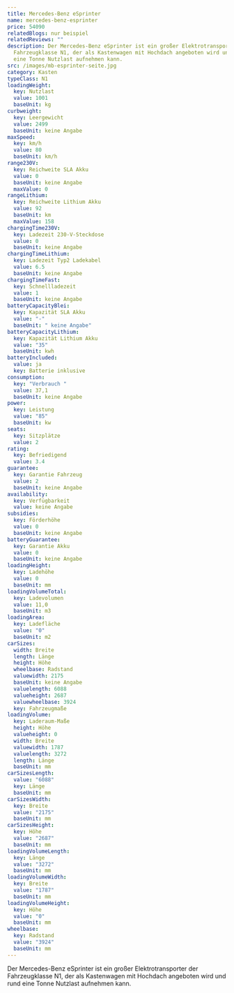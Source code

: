 ```yaml
---
title: Mercedes-Benz eSprinter
name: mercedes-benz-esprinter
price: 54090
relatedBlogs: nur beispiel
relatedReviews: ""
description: Der Mercedes-Benz eSprinter ist ein großer Elektrotransporter der
  Fahrzeugklasse N1, der als Kastenwagen mit Hochdach angeboten wird und rund
  eine Tonne Nutzlast aufnehmen kann.
src: /images/mb-esprinter-seite.jpg
category: Kasten
typeClass: N1
loadingWeight:
  key: Nutzlast
  value: 1001
  baseUnit: kg
curbweight:
  key: Leergewicht
  value: 2499
  baseUnit: keine Angabe
maxSpeed:
  key: km/h
  value: 80
  baseUnit: km/h
range230V:
  key: Reichweite SLA Akku
  value: 0
  baseUnit: keine Angabe
  maxValue: 0
rangeLithium:
  key: Reichweite Lithium Akku
  value: 92
  baseUnit: km
  maxValue: 158
chargingTime230V:
  key: Ladezeit 230-V-Steckdose
  value: 0
  baseUnit: keine Angabe
chargingTimeLithium:
  key: Ladezeit Typ2 Ladekabel
  value: 6.5
  baseUnit: keine Angabe
chargingTimeFast:
  key: Schnellladezeit
  value: 1
  baseUnit: keine Angabe
batteryCapacityBlei:
  key: Kapazität SLA Akku
  value: "-"
  baseUnit: " keine Angabe"
batteryCapacityLithium:
  key: Kapazität Lithium Akku
  value: "35"
  baseUnit: kwh
batteryIncluded:
  value: ja
  key: Batterie inklusive
consumption:
  key: "Verbrauch "
  value: 37,1
  baseUnit: keine Angabe
power:
  key: Leistung
  value: "85"
  baseUnit: kw
seats:
  key: Sitzplätze
  value: 2
rating:
  key: Befriedigend
  value: 3.4
guarantee:
  key: Garantie Fahrzeug
  value: 2
  baseUnit: keine Angabe
availability:
  key: Verfügbarkeit
  value: keine Angabe
subsidies:
  key: Förderhöhe
  value: 0
  baseUnit: keine Angabe
batteryGuarantee:
  key: Garantie Akku
  value: 0
  baseUnit: keine Angabe
loadingHeight:
  key: Ladehöhe
  value: 0
  baseUnit: mm
loadingVolumeTotal:
  key: Ladevolumen
  value: 11,0
  baseUnit: m3
loadingArea:
  key: Ladefläche
  value: "0"
  baseUnit: m2
carSizes:
  width: Breite
  length: Länge
  height: Höhe
  wheelbase: Radstand
  valuewidth: 2175
  baseUnit: keine Angabe
  valuelength: 6088
  valueheight: 2687
  valuewheelbase: 3924
  key: Fahrzeugmaße
loadingVolume:
  key: Laderaum-Maße
  height: Höhe
  valueheight: 0
  width: Breite
  valuewidth: 1787
  valuelength: 3272
  length: Länge
  baseUnit: mm
carSizesLength:
  value: "6088"
  key: Länge
  baseUnit: mm
carSizesWidth:
  key: Breite
  value: "2175"
  baseUnit: mm
carSizesHeight:
  key: Höhe
  value: "2687"
  baseUnit: mm
loadingVolumeLength:
  key: Länge
  value: "3272"
  baseUnit: mm
loadingVolumeWidth:
  key: Breite
  value: "1787"
  baseUnit: mm
loadingVolumeHeight:
  key: Höhe
  value: "0"
  baseUnit: mm
wheelbase:
  key: Radstand
  value: "3924"
  baseUnit: mm
---
```

Der Mercedes-Benz eSprinter ist ein großer Elektrotransporter der Fahrzeugklasse N1, der als Kastenwagen mit Hochdach angeboten wird und rund eine Tonne Nutzlast aufnehmen kann.